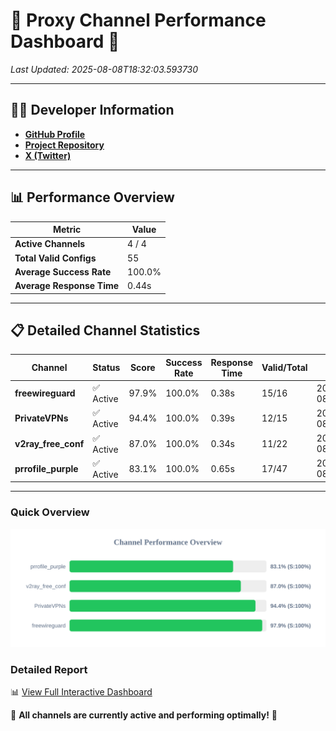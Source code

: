 # 🌟 Proxy Channel Performance Dashboard 🌟

_Last Updated: 2025-08-08T18:32:03.593730_

---

## 👩‍💻 Developer Information

- **[GitHub Profile](https://github.com/4n0nymou3)**  
- **[Project Repository](https://github.com/4n0nymou3/multi-proxy-config-fetcher)**  
- **[X (Twitter)](https://x.com/4n0nymou3)**  

---

## 📊 Performance Overview

| Metric                | Value       |
|-----------------------|-------------|
| **Active Channels**   | 4 / 4       |
| **Total Valid Configs** | 55          |
| **Average Success Rate** | 100.0%      |
| **Average Response Time** | 0.44s       |

---

## 📋 Detailed Channel Statistics

| Channel          | Status     | Score  | Success Rate | Response Time | Valid/Total | Last Success               |
|------------------|------------|--------|--------------|---------------|-------------|----------------------------|
| **freewireguard**  | ✅ Active  | 97.9%  | 100.0% | 0.38s         | 15/16       | 2025-08-08T18:32:03.592027 |
| **PrivateVPNs**  | ✅ Active  | 94.4%  | 100.0% | 0.39s         | 12/15       | 2025-08-08T18:32:03.183972 |
| **v2ray_free_conf**  | ✅ Active  | 87.0%  | 100.0% | 0.34s         | 11/22       | 2025-08-08T18:32:02.754952 |
| **prrofile_purple**  | ✅ Active  | 83.1%  | 100.0% | 0.65s         | 17/47       | 2025-08-08T18:32:02.346596 |

---

### Quick Overview
<div align="center">
  <a href="https://raw.githubusercontent.com/nullluser/NullRepo/refs/heads/main/assets/channel_stats_chart.svg">
    <img src="https://raw.githubusercontent.com/nullluser/NullRepo/refs/heads/main/assets/channel_stats_chart.svg" alt="Source Performance Statistics" width="800">
  </a>
</div>

### Detailed Report
📊 [View Full Interactive Dashboard](https://htmlpreview.github.io/?https://github.com/nullluser/NullRepo/blob/main/assets/performance_report.html)

🎉 **All channels are currently active and performing optimally!** 🎉

